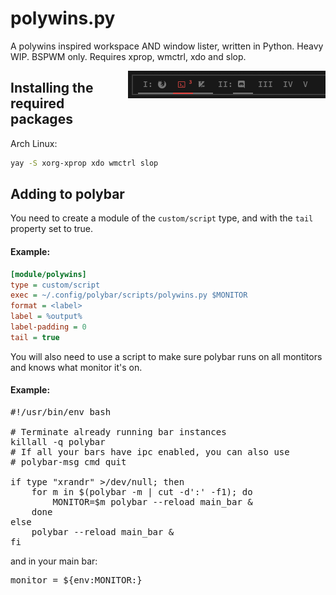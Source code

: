 # polywins.py
A polywins inspired workspace AND window lister, written in Python. Heavy WIP.
BSPWM only. Requires xprop, wmctrl, xdo and slop.

<img align="right" src="https://github.com/CordlessCoder/polywins.py/raw/main/screenshot.png">

## Installing the required packages

Arch Linux:
```bash
yay -S xorg-xprop xdo wmctrl slop
```

## Adding to polybar

You need to create a module of the `custom/script` type, and with the `tail` property set to true.

#### Example:
```ini
[module/polywins]
type = custom/script
exec = ~/.config/polybar/scripts/polywins.py $MONITOR
format = <label>
label = %output%
label-padding = 0
tail = true
```

You will also need to use a script to make sure polybar runs on all montitors and knows what monitor it's on.
#### Example:
<pre lang=bash>#!/usr/bin/env bash

# Terminate already running bar instances
killall -q polybar
# If all your bars have ipc enabled, you can also use
# polybar-msg cmd quit

if type "xrandr" >/dev/null; then
	for m in $(polybar -m | cut -d':' -f1); do
		MONITOR=$m polybar --reload main_bar &
	done
else
	polybar --reload main_bar &
fi</pre>

and in your main bar:
<pre lang=ini>monitor = ${env:MONITOR:}</pre>
